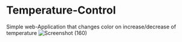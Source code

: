 # Temperature-Control
Simple web-Application that changes color on increase/decrease of temperature
![Screenshot (160)](https://github.com/aditibanerji/Temperature-Control/assets/100026160/636eca9f-390d-4ec0-991f-e4cc211ae97b)
